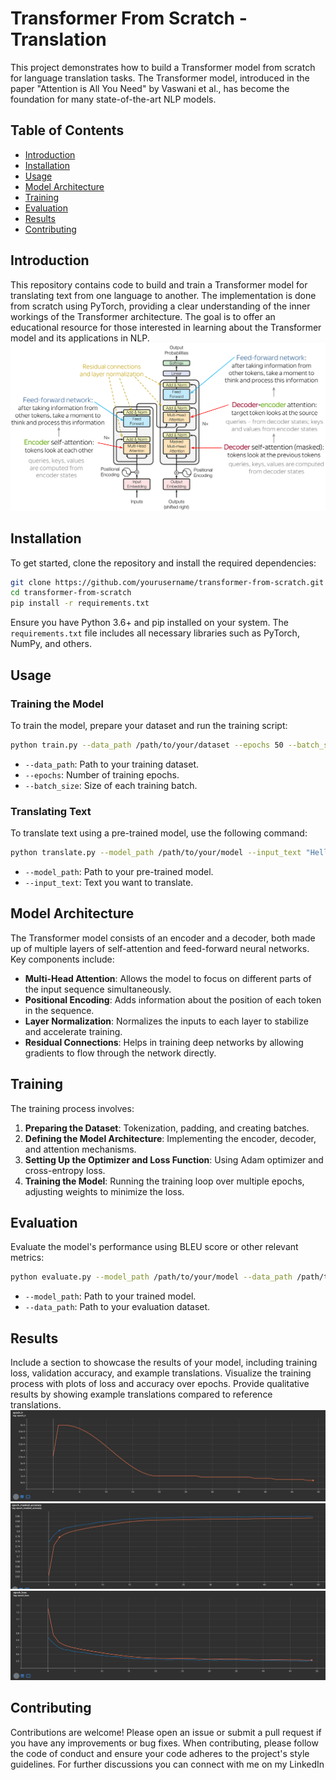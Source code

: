 # Transformer From Scratch - Translation

This project demonstrates how to build a Transformer model from scratch for language translation tasks. The Transformer model, introduced in the paper "Attention is All You Need" by Vaswani et al., has become the foundation for many state-of-the-art NLP models.

## Table of Contents
- [Introduction](#introduction)
- [Installation](#installation)
- [Usage](#usage)
- [Model Architecture](#model-architecture)
- [Training](#training)
- [Evaluation](#evaluation)
- [Results](#results)
- [Contributing](#contributing)

## Introduction
This repository contains code to build and train a Transformer model for translating text from one language to another. The implementation is done from scratch using PyTorch, providing a clear understanding of the inner workings of the Transformer architecture. The goal is to offer an educational resource for those interested in learning about the Transformer model and its applications in NLP.
![Transformer](<Images/Components of the Transformer.png>)

## Installation
To get started, clone the repository and install the required dependencies:
```bash
git clone https://github.com/yourusername/transformer-from-scratch.git
cd transformer-from-scratch
pip install -r requirements.txt
```
Ensure you have Python 3.6+ and pip installed on your system. The `requirements.txt` file includes all necessary libraries such as PyTorch, NumPy, and others.

## Usage
### Training the Model
To train the model, prepare your dataset and run the training script:
```bash
python train.py --data_path /path/to/your/dataset --epochs 50 --batch_size 32
```
- `--data_path`: Path to your training dataset.
- `--epochs`: Number of training epochs.
- `--batch_size`: Size of each training batch.

### Translating Text
To translate text using a pre-trained model, use the following command:
```bash
python translate.py --model_path /path/to/your/model --input_text "Hello, world!"
```
- `--model_path`: Path to your pre-trained model.
- `--input_text`: Text you want to translate.

## Model Architecture
The Transformer model consists of an encoder and a decoder, both made up of multiple layers of self-attention and feed-forward neural networks. Key components include:
- **Multi-Head Attention**: Allows the model to focus on different parts of the input sequence simultaneously.
- **Positional Encoding**: Adds information about the position of each token in the sequence.
- **Layer Normalization**: Normalizes the inputs to each layer to stabilize and accelerate training.
- **Residual Connections**: Helps in training deep networks by allowing gradients to flow through the network directly.

## Training
The training process involves:
1. **Preparing the Dataset**: Tokenization, padding, and creating batches.
2. **Defining the Model Architecture**: Implementing the encoder, decoder, and attention mechanisms.
3. **Setting Up the Optimizer and Loss Function**: Using Adam optimizer and cross-entropy loss.
4. **Training the Model**: Running the training loop over multiple epochs, adjusting weights to minimize the loss.

## Evaluation
Evaluate the model's performance using BLEU score or other relevant metrics:
```bash
python evaluate.py --model_path /path/to/your/model --data_path /path/to/your/dataset
```
- `--model_path`: Path to your trained model.
- `--data_path`: Path to your evaluation dataset.

## Results
Include a section to showcase the results of your model, including training loss, validation accuracy, and example translations. Visualize the training process with plots of loss and accuracy over epochs. Provide qualitative results by showing example translations compared to reference translations.
![Epoch Learning Rate](Images/epoch_lr.jpg)
![Epoch Masked Accuracy](Images/epoch_masked_accuracy.jpg)
![Epoch Loss](Images/epoch_loss.jpg)

## Contributing
Contributions are welcome! Please open an issue or submit a pull request if you have any improvements or bug fixes. When contributing, please follow the code of conduct and ensure your code adheres to the project's style guidelines. For further discussions you can connect with me on my LinkedIn
